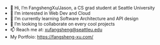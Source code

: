 - 👋 Hi, I’m FangshengXu/Jason, a CS grad student at Seattle University 
- 👀 I’m interested in Web Dev and Cloud
- 🌱 I’m currently learning Software Architecture and API design
- 💞️ I’m looking to collaborate on every cool projects
- 📫 Reach me at: xufangsheng@seattleu.edu
- My Portfoio: https://fangsheng-xu.com/
<!---
FangshengXuJason/FangshengXuJason is a ✨ special ✨ repository because its `README.md` (this file) appears on your GitHub profile.
You can click the Preview link to take a look at your changes.
--->
